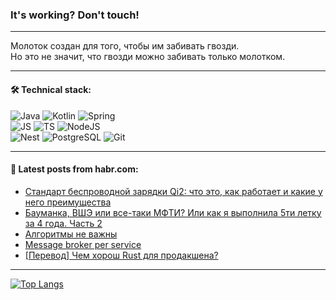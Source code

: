 ### It's working? Don't touch!

---
Молоток создан для того, чтобы им забивать гвозди. <br>
Но это не значит, что гвозди можно забивать только молотком.

---

#### 🛠️ Technical stack:

![Java](https://img.shields.io/badge/Java-informational?logo=Oracle&style=flat&logoColor=white&color=FF4500)
![Kotlin](https://img.shields.io/badge/Kotlin-informational?logo=Kotlin&style=flat&logoColor=white&color=774D97)
![Spring](https://img.shields.io/badge/SpringBoot-informational?logo=SpringBoot&style=flat&logoColor=white&color=6DB33F) <br>
![JS](https://img.shields.io/badge/JS-informational?logo=javaScript&style=flat&logoColor=black&color=F7Df1E)
![TS](https://img.shields.io/badge/TypeScript-informational?logo=typeScript&style=flat&logoColor=black&color=0667A8)
![NodeJS](https://img.shields.io/badge/NodeJS-informational?logo=node.js&style=flat&logoColor=white&color=70A760) <br>
![Nest](https://img.shields.io/badge/NestJS-informational?logo=NestJS&style=flat&logoColor=white&color=E0234E)
![PostgreSQL](https://img.shields.io/badge/PostgreSQL-informational?logo=PostgreSQL&style=flat&logoColor=white&color=DAA520)
![Git](https://img.shields.io/badge/Git-informational?logo=git&style=flat&logoColor=white&color=778899)

___

#### 💬 Latest posts from habr.com:

<!-- BLOG-POST-LIST:START -->
- [Стандарт беспроводной зарядки Qi2: что это, как работает и какие у него преимущества](https://habr.com/ru/companies/ru_mts/articles/774698/?utm_source=habrahabr&utm_medium=rss&utm_campaign=774698)
- [Бауманка, ВШЭ или все-таки МФТИ? Или как я выполнила 5ти летку за 4 года. Часть 2](https://habr.com/ru/articles/774664/?utm_source=habrahabr&utm_medium=rss&utm_campaign=774664)
- [Алгоритмы не важны](https://habr.com/ru/articles/774682/?utm_source=habrahabr&utm_medium=rss&utm_campaign=774682)
- [Message broker per service](https://habr.com/ru/articles/774636/?utm_source=habrahabr&utm_medium=rss&utm_campaign=774636)
- [[Перевод] Чем хорош Rust для продакшена?](https://habr.com/ru/companies/ruvds/articles/774042/?utm_source=habrahabr&utm_medium=rss&utm_campaign=774042)
<!-- BLOG-POST-LIST:END -->

---
[![Top Langs](https://github-readme-stats-git-master-advtsetting-gmailcom.vercel.app/api/top-langs/?username=zloylis&langs_count=10&hide_title=false&title_color=e6edf3&size_weight=0.5&count_weight=0.5&layout=compact&hide_border=true&theme=dracula)](https://github.com/zloylis)

<!-- ![GitHub stats](https://github-readme-stats-git-master-advtsetting-gmailcom.vercel.app/api?username=zloylis&show_icons=true&hide_border=true&theme=dracula&hide_title=true&include_all_commits=true&count_private=true&hide=contribs&hide_rank=true) -->
